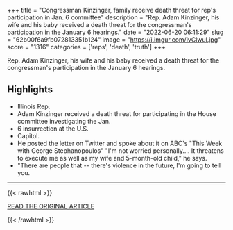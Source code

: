 +++
title = "Congressman Kinzinger, family receive death threat for rep's participation in Jan. 6 committee"
description = "Rep. Adam Kinzinger, his wife and his baby received a death threat for the congressman's participation in the January 6 hearings."
date = "2022-06-20 06:11:29"
slug = "62b00f6a9fb072813351b124"
image = "https://i.imgur.com/ivClwul.jpg"
score = "1316"
categories = ['reps', 'death', 'truth']
+++

Rep. Adam Kinzinger, his wife and his baby received a death threat for the congressman's participation in the January 6 hearings.

## Highlights

- Illinois Rep.
- Adam Kinzinger received a death threat for participating in the House committee investigating the Jan.
- 6 insurrection at the U.S.
- Capitol.
- He posted the letter on Twitter and spoke about it on ABC's "This Week with George Stephanopoulos" "I'm not worried personally.... It threatens to execute me as well as my wife and 5-month-old child," he says.
- "There are people that -- there's violence in the future, I'm going to tell you.

---

{{< rawhtml >}}
  <p class="article-category">
    <a target="_blank" href="https://abc7chicago.com/adam-kinzinger-wife-george-stephanopoulos-congressman/11977786/">READ THE ORIGINAL ARTICLE</a>
  </p>
{{< /rawhtml >}}
